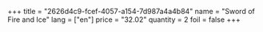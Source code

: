 +++
title = "2626d4c9-fcef-4057-a154-7d987a4a4b84"
name = "Sword of Fire and Ice"
lang = ["en"]
price = "32.02"
quantity = 2
foil = false
+++
